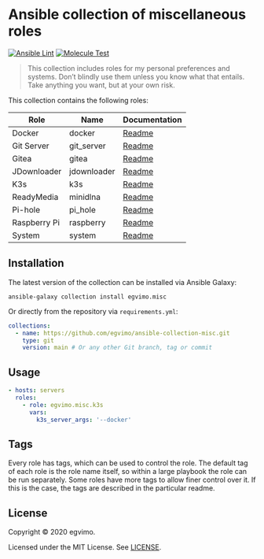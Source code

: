 # Ansible collection of miscellaneous roles

[![Ansible Lint](https://github.com/egvimo/ansible-collection-misc/actions/workflows/ansible-lint.yml/badge.svg)](https://github.com/egvimo/ansible-collection-misc/actions/workflows/ansible-lint.yml)
[![Molecule Test](https://github.com/egvimo/ansible-collection-misc/actions/workflows/molecule-test.yml/badge.svg)](https://github.com/egvimo/ansible-collection-misc/actions/workflows/molecule-test.yml)

> This collection includes roles for my personal preferences and systems. Don’t blindly use them unless you know what that entails. Take anything you want, but at your own risk.

This collection contains the following roles:

| Role              | Name        | Documentation                         |
| ----------------- | ----------- | ------------------------------------- |
| Docker            | docker      | [Readme](roles/docker/README.md)      |
| Git Server        | git_server  | [Readme](roles/git_server/README.md)  |
| Gitea             | gitea       | [Readme](roles/gitea/README.md)       |
| JDownloader       | jdownloader | [Readme](roles/jdownloader/README.md) |
| K3s               | k3s         | [Readme](roles/k3s/README.md)         |
| ReadyMedia        | minidlna    | [Readme](roles/minidlna/README.md)    |
| Pi-hole           | pi_hole     | [Readme](roles/pi_hole/README.md)     |
| Raspberry Pi      | raspberry   | [Readme](roles/raspberry/README.md)   |
| System            | system      | [Readme](roles/system/README.md)      |

## Installation

The latest version of the collection can be installed via Ansible Galaxy:

```shell
ansible-galaxy collection install egvimo.misc
```

Or directly from the repository via `requirements.yml`:

```yml
collections:
  - name: https://github.com/egvimo/ansible-collection-misc.git
    type: git
    version: main # Or any other Git branch, tag or commit
```

## Usage

```yml
- hosts: servers
  roles:
    - role: egvimo.misc.k3s
      vars:
        k3s_server_args: '--docker'
```

## Tags

Every role has tags, which can be used to control the role. The default tag of each role is the role name itself, so within a large playbook the role can be run separately. Some roles have more tags to allow finer control over it. If this is the case, the tags are described in the particular readme.

## License

Copyright © 2020 egvimo.

Licensed under the MIT License. See [LICENSE](LICENSE).
